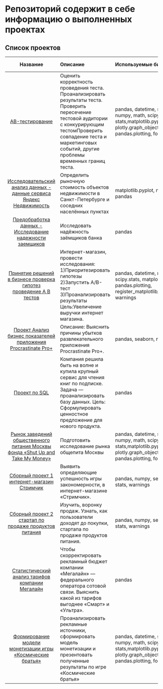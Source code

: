 # Репозиторий содержит в себе информацию о выполненных проектах 

## Список проектов

| Название | Описание | Используемые библиотеки | Статус проекта |
| :--------------------: | :--------------------- |:---------------------------|:---------------------------|
| [АB-тестирование](https://github.com/nikita-vasin/Projects/tree/main/AB-%20%D0%A2%D0%B5%D1%81%D1%82%D0%B8%D1%80%D0%BE%D0%B2%D0%B0%D0%BD%D0%B8%D0%B5 "АB-тестирование") | Оценить корректность проведения теста. Проанализировать результаты теста. Проверить пересечение тестовой аудитории с конкурирующим тестомПроверить совпадение теста и маркетинговых событий, другие проблемы временных границ теста.|pandas, datetime, seaborn, numpy, math, scipy, stats,matplotlib.pyplot, plotly.graph_objects, pandas.plotting, folium json|
| [Исследовательский анализ данных - данные сервиса Яндекс Недвижимость](https://github.com/nikita-vasin/Projects/tree/main/%D0%98%D1%81%D1%81%D0%BB%D0%B5%D0%B4%D0%BE%D0%B2%D0%B0%D1%82%D0%B5%D0%BB%D1%8C%D1%81%D0%BA%D0%B8%D0%B9%20%D0%B0%D0%BD%D0%B0%D0%BB%D0%B8%D0%B7%20%D0%B4%D0%B0%D0%BD%D0%BD%D1%8B%D1%85%20-%20%D0%B4%D0%B0%D0%BD%D0%BD%D1%8B%D0%B5%20%D1%81%D0%B5%D1%80%D0%B2%D0%B8%D1%81%D0%B0%20%D0%AF%D0%BD%D0%B4%D0%B5%D0%BA%D1%81%20%D0%9D%D0%B5%D0%B4%D0%B2%D0%B8%D0%B6%D0%B8%D0%BC%D0%BE%D1%81%D1%82%D1%8C "Исследовательский анализ данных - данные сервиса Яндекс Недвижимость")|Определить рыночную стоимость объектов недвижимости в Санкт-Петербурге и соседних населённых пунктах| matplotlib.pyplot, numpy, pandas| Завершён|
|[Предобработка данных - Исследование надежности заемщиков](https://github.com/nikita-vasin/Projects/tree/main/%D0%9F%D1%80%D0%B5%D0%B4%D0%BE%D0%B1%D1%80%D0%B0%D0%B1%D0%BE%D1%82%D0%BA%D0%B0%20%D0%B4%D0%B0%D0%BD%D0%BD%D1%8B%D1%85%20-%20%D0%98%D1%81%D1%81%D0%BB%D0%B5%D0%B4%D0%BE%D0%B2%D0%B0%D0%BD%D0%B8%D0%B5%20%D0%BD%D0%B0%D0%B4%D0%B5%D0%B6%D0%BD%D0%BE%D1%81%D1%82%D0%B8%20%D0%B7%D0%B0%D0%B5%D0%BC%D1%89%D0%B8%D0%BA%D0%BE%D0%B2 "Предобработка данных - Исследование надежности заемщиков")|Исследовать надёжность заёмщиков банка| pandas| Завершён|
| [Принятие решений в бизнесе проверка гипотез проведение А В тестов](https://github.com/nikita-vasin/Projects/tree/main/%D0%9F%D1%80%D0%B8%D0%BD%D1%8F%D1%82%D0%B8%D0%B5%20%D1%80%D0%B5%D1%88%D0%B5%D0%BD%D0%B8%D0%B9%20%D0%B2%20%D0%B1%D0%B8%D0%B7%D0%BD%D0%B5%D1%81%D0%B5%20%D0%BF%D1%80%D0%BE%D0%B2%D0%B5%D1%80%D0%BA%D0%B0%20%D0%B3%D0%B8%D0%BF%D0%BE%D1%82%D0%B5%D0%B7%20%D0%BF%D1%80%D0%BE%D0%B2%D0%B5%D0%B4%D0%B5%D0%BD%D0%B8%D0%B5%20%D0%90%20%D0%92%20%D1%82%D0%B5%D1%81%D1%82%D0%BE%D0%B2 "Принятие решений в бизнесе проверка гипотез проведение А В тестов")|Интернет-магазин, провести исследования: 1)Приоритезировать гипотезы 2)Запустить A/B-тест 3)Проанализировать результаты Цель:Увеличение выручки интернет магазина.|pandas, datetime, numpy, scipy.stats, matplotlib.pyplot, pandas.plotting, register_matplotlib_converters, warnings| Завершён|
| [Проект Анализ бизнес показателей приложения Procrastinate Pro+](https://github.com/nikita-vasin/Projects/tree/main/%D0%9F%D1%80%D0%BE%D0%B5%D0%BA%D1%82%20%D0%90%D0%BD%D0%B0%D0%BB%D0%B8%D0%B7%20%D0%B1%D0%B8%D0%B7%D0%BD%D0%B5%D1%81%20%D0%BF%D0%BE%D0%BA%D0%B0%D0%B7%D0%B0%D1%82%D0%B5%D0%BB%D0%B5%D0%B9%20%D0%BF%D1%80%D0%B8%D0%BB%D0%BE%D0%B6%D0%B5%D0%BD%D0%B8%D1%8F%20Procrastinate%20Pro%2B "Проект Анализ бизнес показателей приложения Procrastinate Pro+") | Описание: Выяснить причины убытков развлекательного приложения Procrastinate Pro+.| pandas, seaborn, numpy|
| [Проект по SQL](https://github.com/nikita-vasin/Projects/tree/main/%D0%9F%D1%80%D0%BE%D0%B5%D0%BA%D1%82%20%D0%BF%D0%BE%20SQL "Проект по SQL") |Компания решила быть на волне и купила крупный сервис для чтения книг по подписке. Задача — проанализировать базу данных. Цель: Сформулировать ценностное предложение для нового продукта. | pandas | Завершён|
| [Рынок заведений общественного питания Москвы фонда «Shut Up and Take My Money»](https://github.com/nikita-vasin/Projects/tree/main/%D0%A0%D1%8B%D0%BD%D0%BE%D0%BA%20%D0%B7%D0%B0%D0%B2%D0%B5%D0%B4%D0%B5%D0%BD%D0%B8%D0%B9%20%D0%BE%D0%B1%D1%89%D0%B5%D1%81%D1%82%D0%B2%D0%B5%D0%BD%D0%BD%D0%BE%D0%B3%D0%BE%20%D0%BF%D0%B8%D1%82%D0%B0%D0%BD%D0%B8%D1%8F%20%D0%9C%D0%BE%D1%81%D0%BA%D0%B2%D1%8B%20%D1%84%D0%BE%D0%BD%D0%B4%D0%B0%20%C2%ABShut%20Up%20and%20Take%20My%20Money%C2%BB "Рынок заведений общественного питания Москвы фонда «Shut Up and Take My Money»")|Подготовить исследование рынка общепита Москвы|pandas, datetime, seaborn, numpy, math, scipy, stats,matplotlib.pyplot, plotly.graph_objects, pandas.plotting, folium json| Завершён|
| [Сборный проект 1 интернет-магазин Стримчик](https://github.com/nikita-vasin/Projects/tree/main/%D0%A1%D0%B1%D0%BE%D1%80%D0%BD%D1%8B%D0%B9%20%D0%BF%D1%80%D0%BE%D0%B5%D0%BA%D1%82%201%20%D0%B8%D0%BD%D1%82%D0%B5%D1%80%D0%BD%D0%B5%D1%82-%D0%BC%D0%B0%D0%B3%D0%B0%D0%B7%D0%B8%D0%BD%20%D0%A1%D1%82%D1%80%D0%B8%D0%BC%D1%87%D0%B8%D0%BA "Сборный проект 1 интернет-магазин Стримчик") |Выявить определяющие успешность игры закономерности, в интернет-магазине «Стримчик».|pandas, numpy, seaborn, stats, warnings | Завершён|
| [Сборный проект 2 стартап по продаже продуктов питания](https://github.com/nikita-vasin/Projects/tree/main/%D0%A1%D0%B1%D0%BE%D1%80%D0%BD%D1%8B%D0%B9%20%D0%BF%D1%80%D0%BE%D0%B5%D0%BA%D1%82%202%20%D1%81%D1%82%D0%B0%D1%80%D1%82%D0%B0%D0%BF%20%D0%BF%D0%BE%20%D0%BF%D1%80%D0%BE%D0%B4%D0%B0%D0%B6%D0%B5%20%D0%BF%D1%80%D0%BE%D0%B4%D1%83%D0%BA%D1%82%D0%BE%D0%B2%20%D0%BF%D0%B8%D1%82%D0%B0%D0%BD%D0%B8%D1%8F "Сборный проект 2 стартап по продаже продуктов питания")|Изучить, воронку продаж. Узнать, как пользователи доходят до покупки, стартапа по продаже продуктов питания.|pandas, numpy, seaborn, stats, warnings| Завершён|
| [Статистический анализ тарифов компании Мегалайн](https://github.com/nikita-vasin/Projects/tree/main/%D0%A1%D1%82%D0%B0%D1%82%D0%B8%D1%81%D1%82%D0%B8%D1%87%D0%B5%D1%81%D0%BA%D0%B8%D0%B9%20%D0%B0%D0%BD%D0%B0%D0%BB%D0%B8%D0%B7%20%D1%82%D0%B0%D1%80%D0%B8%D1%84%D0%BE%D0%B2%20%D0%BA%D0%BE%D0%BC%D0%BF%D0%B0%D0%BD%D0%B8%D0%B8%20%D0%9C%D0%B5%D0%B3%D0%B0%D0%BB%D0%B0%D0%B9%D0%BD "Статистический анализ тарифов компании Мегалайн") |Чтобы скорректировать рекламный бюджет компании «Мегалайн» — федерального оператора сотовой связи. Выяснить какой из тарифов выгоднее «Смарт» и «Ультра».| pandas| Завершён|
| [Формирование модели монетизации игры «Космические братья»](https://github.com/nikita-vasin/Projects/tree/main/%D0%A4%D0%BE%D1%80%D0%BC%D0%B8%D1%80%D0%BE%D0%B2%D0%B0%D0%BD%D0%B8%D0%B5%20%D0%BC%D0%BE%D0%B4%D0%B5%D0%BB%D0%B8%20%D0%BC%D0%BE%D0%BD%D0%B5%D1%82%D0%B8%D0%B7%D0%B0%D1%86%D0%B8%D0%B8%20%D0%B8%D0%B3%D1%80%D1%8B%20%C2%AB%D0%9A%D0%BE%D1%81%D0%BC%D0%B8%D1%87%D0%B5%D1%81%D0%BA%D0%B8%D0%B5%20%D0%B1%D1%80%D0%B0%D1%82%D1%8C%D1%8F%C2%BB "Формирование модели монетизации игры «Космические братья»")|Проанализировать рекламные источники, сформировать модель монетизации и презентовать полученные результаты по игре «Космические братья» |pandas, datetime, seaborn, numpy, math, scipy, stats,matplotlib.pyplot, plotly.graph_objects, pandas.plotting, folium json| Завершён|

